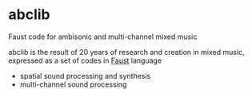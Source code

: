 # abclib
Faust code for ambisonic and multi-channel mixed music

abclib is the result of 20 years of research and creation in mixed music, expressed as a set of codes in [Faust](faust.grame.fr) language
- spatial sound processing and synthesis
- multi-channel sound processing
